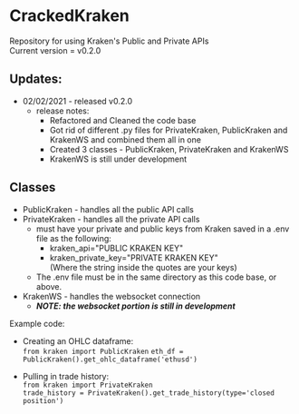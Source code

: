 # CrackedKraken
Repository for using Kraken's Public and Private APIs  
Current version = v0.2.0

## Updates:
   * 02/02/2021 - released v0.2.0
      * release notes:
         * Refactored and Cleaned the code base
         * Got rid of different .py files for PrivateKraken, PublicKraken and KrakenWS and combined them all in one
         * Created 3 classes - PublicKraken, PrivateKraken and KrakenWS
         * KrakenWS is still under development

## Classes
* PublicKraken - handles all the public API calls
* PrivateKraken - handles all the private API calls
    * must have your private and public keys from Kraken saved in a .env file as the following:
        * kraken_api="PUBLIC KRAKEN KEY"
        * kraken_private_key="PRIVATE KRAKEN KEY"  
      (Where the string inside the quotes are your keys)
    * The .env file must be in the same directory as this code base, or above.  
* KrakenWS - handles the websocket connection
    * ***NOTE: the websocket portion is still in development***

Example code:

* Creating an OHLC dataframe:  
`from kraken import PublicKraken`
`eth_df = PublicKraken().get_ohlc_dataframe('ethusd')`  

* Pulling in trade history:  
`from kraken import PrivateKraken`  
`trade_history = PrivateKraken().get_trade_history(type='closed position')`  

